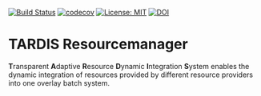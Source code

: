 [![Build Status](https://travis-ci.org/tardis-resourcemanager/tardis.svg?branch=master)](https://travis-ci.org/tardis-resourcemanager/tardis)
[![codecov](https://codecov.io/gh/tardis-resourcemanager/tardis/branch/master/graph/badge.svg)](https://codecov.io/gh/tardis-resourcemanager/tardis)
[![License: MIT](https://img.shields.io/badge/License-MIT-yellow.svg)](https://github.com/giffels/tardis/blob/master/LICENSE.txt)
[![DOI](https://zenodo.org/badge/132791417.svg)](https://zenodo.org/badge/latestdoi/132791417)

# TARDIS Resourcemanager

**T**ransparent **A**daptive **R**esource **D**ynamic **I**ntegration **S**ystem 
enables the dynamic integration of resources provided by different resource
providers into one overlay batch system.
